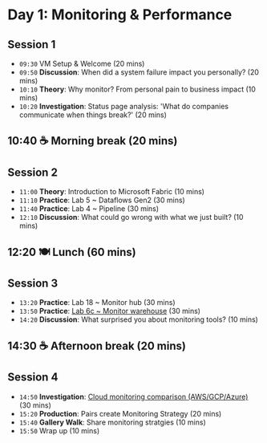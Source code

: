 # Day 1: Monitoring & Performance

## Session 1
- `09:30` VM Setup & Welcome (20 mins)
- `09:50` **Discussion**: When did a system failure impact you personally? (20 mins)
- `10:10` **Theory**: Why monitor? From personal pain to business impact (10 mins)
- `10:20` **Investigation**: Status page analysis: 'What do companies communicate when things break?' (20 mins)

## 10:40 ☕ Morning break (20 mins)

## Session 2

- `11:00` **Theory**: Introduction to Microsoft Fabric (10 mins)
- `11:10` **Practice**: Lab 5 ~ Dataflows Gen2 (30 mins)
- `11:40` **Practice**: Lab 4 ~ Pipeline (30 mins)
- `12:10` **Discussion**: What could go wrong with what we just built? (10 mins)

## 12:20 🍽  Lunch (60 mins)

## Session 3

- `13:20` **Practice**: Lab 18 ~ Monitor hub (30 mins)
- `13:50` **Practice**: [Lab 6c ~ Monitor warehouse](../labs/06c-monitor-data-warehouse.md) (30 mins)
- `14:20` **Discussion**: What surprised you about monitoring tools? (10 mins)

## 14:30 ☕ Afternoon break (20 mins)

## Session 4

- `14:50` **Investigation**: [Cloud monitoring comparison (AWS/GCP/Azure)](../day1/cloud-monitoring-comparison.md) (30 mins)
- `15:20` **Production**: Pairs create Monitoring Strategy (20 mins)
- `15:40` **Gallery Walk**: Share monitoring stratgies (10 mins)
- `15:50` Wrap up (10 mins)
